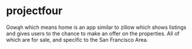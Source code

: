 # projectfour


Gowąh which means home is an app similar to zillow which shows listings and gives users to the chance to make an offer on the properties. All of which are for sale, and specific to the San Francisco Area.

